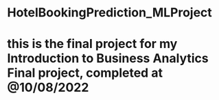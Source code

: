 # HotelBookingPrediction_MLProject
# this is the final project for my Introduction to Business Analytics Final project, completed at @10/08/2022
